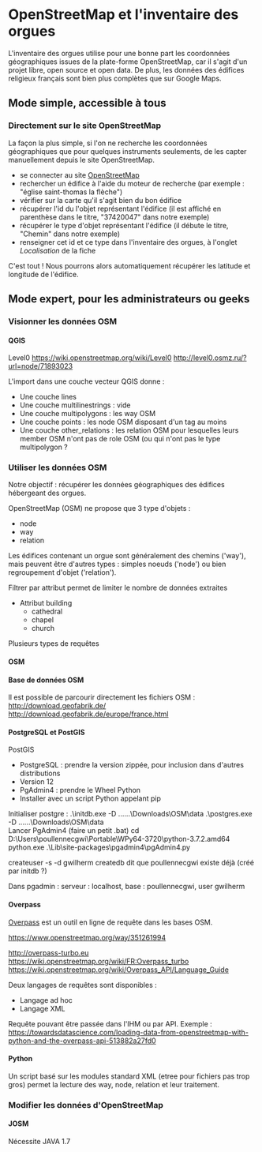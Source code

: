# OpenStreetMap et l'inventaire des orgues

L'inventaire des orgues utilise pour une bonne part les coordonnées géographiques issues de la plate-forme OpenStreetMap, car il s'agit d'un projet libre, open source et open data.
De plus, les données des édifices religieux français sont bien plus complètes que sur Google Maps.

## Mode simple, accessible à tous

### Directement sur le site OpenStreetMap

La façon la plus simple, si l'on ne recherche les coordonnées géographiques que pour quelques instruments seulements, 
de les capter manuellement depuis le site OpenStreetMap.

- se connecter au site [OpenStreetMap](https://www.openstreetmap.org)
- rechercher un édifice à l'aide du moteur de recherche (par exemple : "église saint-thomas la flèche")
- vérifier sur la carte qu'il s'agit bien du bon édifice
- récupérer l'id du l'objet représentant l'édifice (il est affiché en parenthèse dans le titre, "37420047" dans notre exemple)
- récupérer le type d'objet représentant l'édifice (il débute le titre, "Chemin" dans notre exemple)
- renseigner cet id et ce type dans l'inventaire des orgues, à l'onglet *Localisation* de la fiche

C'est tout ! Nous pourrons alors automatiquement récupérer les latitude et longitude de l'édifice.

## Mode expert, pour les administrateurs ou geeks

### Visionner les données OSM

#### QGIS

Level0
https://wiki.openstreetmap.org/wiki/Level0
http://level0.osmz.ru/?url=node/71893023

L'import dans une couche vecteur QGIS donne :
-	Une couche lines
-	Une couche multilinestrings : vide 
-	Une couche multipolygons : les way OSM
-	Une couche points : les node OSM disposant d'un tag au moins
-	Une couche other_relations : les relation OSM pour lesquelles leurs member OSM n'ont pas de role OSM (ou qui n'ont pas le type multipolygon ?

### Utiliser les données OSM

Notre objectif : récupérer les données géographiques des édifices hébergeant des orgues.

OpenStreetMap (OSM) ne propose que 3 type d'objets :
- node
- way
- relation

Les édifices contenant un orgue sont généralement des chemins ('way'), mais peuvent être d'autres types : simples noeuds ('node') ou bien regroupement d'objet ('relation').

Filtrer par attribut permet de limiter le nombre de données extraites
- Attribut building
  - cathedral
  - chapel
  - church

Plusieurs types de requêtes

#### OSM

#### Base de données OSM

Il est possible de parcourir directement les fichiers OSM :
http://download.geofabrik.de/
http://download.geofabrik.de/europe/france.html

#### PostgreSQL et PostGIS
PostGIS
-	PostgreSQL : prendre la version zippée, pour inclusion dans d'autres distributions
-	Version 12
-	PgAdmin4 : prendre le Wheel Python
-	Installer avec un script Python appelant pip

Initialiser postgre :
.\initdb.exe  -D ..\..\..\Downloads\OSM\data
.\postgres.exe -D ..\..\..\Downloads\OSM\data\
Lancer PgAdmin4 (faire un petit .bat)
cd D:\Users\poullennecgwi\Portable\WPy64-3720\python-3.7.2.amd64
python.exe .\Lib\site-packages\pgadmin4\pgAdmin4.py

createuser -s -d gwilherm
createdb dit que poullennecgwi existe déjà (créé par initdb ?)

Dans pgadmin : serveur : localhost, base : poullennecgwi, user gwilherm


#### Overpass

[Overpass](http://overpass-turbo.eu/) est un outil en ligne de requête dans les bases OSM.

https://www.openstreetmap.org/way/351261994

http://overpass-turbo.eu
https://wiki.openstreetmap.org/wiki/FR:Overpass_turbo
https://wiki.openstreetmap.org/wiki/Overpass_API/Language_Guide

Deux langages de requêtes sont disponibles :
-	Langage ad hoc
-	Langage XML

Requête pouvant être passée dans l'IHM ou par API.
Exemple :
https://towardsdatascience.com/loading-data-from-openstreetmap-with-python-and-the-overpass-api-513882a27fd0


#### Python

Un script basé sur les modules standard XML (etree pour fichiers pas trop gros) permet la lecture des way, node, relation et leur traitement.


### Modifier les données d'OpenStreetMap

#### JOSM
Nécessite JAVA 1.7
